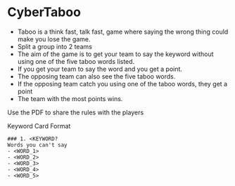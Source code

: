 # CyberTaboo
- Taboo is a think fast, talk fast, game where saying the wrong thing could make you lose the game.
- Split a group into 2 teams
- The aim of the game is to get your team to say the keyword without using one of the five taboo words listed.
- If you get your team to say the word and you get a point.
- The opposing team can also see the five taboo words.
- If the opposing team catch you using one of the taboo words, they get a point
- The team with the most points wins.

Use the PDF to share the rules with the players

Keyword Card Format
```
### 1. <KEYWORD?
Words you can't say
- <WORD_1>
- <WORD_2>
- <WORD_3>
- <WORD_4>
- <WORD_5>
```
